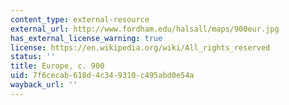 ```yaml
---
content_type: external-resource
external_url: http://www.fordham.edu/halsall/maps/900eur.jpg
has_external_license_warning: true
license: https://en.wikipedia.org/wiki/All_rights_reserved
status: ''
title: Europe, c. 900
uid: 7f6cecab-618d-4c34-9310-c495abd0e54a
wayback_url: ''
---
```

